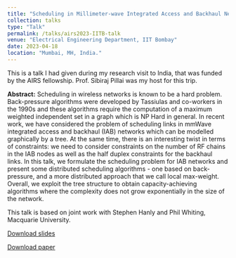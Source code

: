```yaml
---
title: "Scheduling in Millimeter-wave Integrated Access and Backhaul Networks"
collection: talks
type: "Talk"
permalink: /talks/airs2023-IITB-talk
venue: "Electrical Engineering Department, IIT Bombay"
date: 2023-04-18
location: "Mumbai, MH, India."
---
```

This is a talk I had given during my research visit to India, that was funded by the AIRS fellowship. Prof. Sibiraj Pillai was my host for this trip.


**Abstract:** Scheduling in wireless networks is known to be a hard problem. Back-pressure algorithms were developed by Tassiulas and co-workers in the 1990s and these algorithms require the computation of a maximum weighted independent set in a graph which is NP Hard in general. In recent work, we have considered the problem of scheduling links in mmWave integrated access and backhaul (IAB) networks which can be modelled graphically by a tree. At the same time, there is an interesting twist in terms of constraints: we need to consider constraints on the number of RF chains in the IAB nodes as well as the half duplex constraints for the backhaul links. In this talk, we formulate the scheduling problem for IAB networks and present some distributed scheduling algorithms - one based on back-pressure, and a more distributed approach that we call local max-weight. Overall, we exploit the tree structure to obtain capacity-achieving algorithms where the complexity does not grow exponentially in the size of the network.

This talk is based on joint work with Stephen Hanly and Phil Whiting, Macquarie University.

[Download slides](https://swaroop-gopalam.github.io/files/India_Visit_Slides.pdf)

[Download paper](https://ieeexplore.ieee.org/abstract/document/9737293)

 